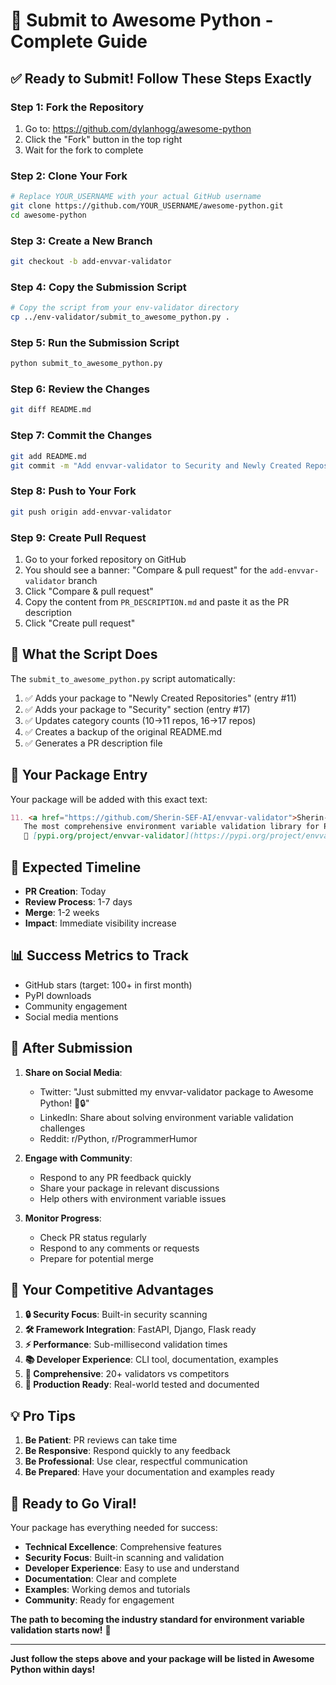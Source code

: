 # 🚀 Submit to Awesome Python - Complete Guide

## ✅ **Ready to Submit! Follow These Steps Exactly**

### **Step 1: Fork the Repository**
1. Go to: https://github.com/dylanhogg/awesome-python
2. Click the "Fork" button in the top right
3. Wait for the fork to complete

### **Step 2: Clone Your Fork**
```bash
# Replace YOUR_USERNAME with your actual GitHub username
git clone https://github.com/YOUR_USERNAME/awesome-python.git
cd awesome-python
```

### **Step 3: Create a New Branch**
```bash
git checkout -b add-envvar-validator
```

### **Step 4: Copy the Submission Script**
```bash
# Copy the script from your env-validator directory
cp ../env-validator/submit_to_awesome_python.py .
```

### **Step 5: Run the Submission Script**
```bash
python submit_to_awesome_python.py
```

### **Step 6: Review the Changes**
```bash
git diff README.md
```

### **Step 7: Commit the Changes**
```bash
git add README.md
git commit -m "Add envvar-validator to Security and Newly Created Repositories sections"
```

### **Step 8: Push to Your Fork**
```bash
git push origin add-envvar-validator
```

### **Step 9: Create Pull Request**
1. Go to your forked repository on GitHub
2. You should see a banner: "Compare & pull request" for the `add-envvar-validator` branch
3. Click "Compare & pull request"
4. Copy the content from `PR_DESCRIPTION.md` and paste it as the PR description
5. Click "Create pull request"

## 🎯 **What the Script Does**

The `submit_to_awesome_python.py` script automatically:

1. ✅ Adds your package to "Newly Created Repositories" (entry #11)
2. ✅ Adds your package to "Security" section (entry #17)
3. ✅ Updates category counts (10→11 repos, 16→17 repos)
4. ✅ Creates a backup of the original README.md
5. ✅ Generates a PR description file

## 📝 **Your Package Entry**

Your package will be added with this exact text:

```markdown
11. <a href="https://github.com/Sherin-SEF-AI/envvar-validator">Sherin-SEF-AI/</a><b><a href="https://github.com/Sherin-SEF-AI/envvar-validator">envvar-validator</a></b> ⭐ 0    
   The most comprehensive environment variable validation library for Python with CLI tools, framework integrations, and security scanning.  
   🔗 [pypi.org/project/envvar-validator](https://pypi.org/project/envvar-validator/)  
```

## 🎉 **Expected Timeline**

- **PR Creation**: Today
- **Review Process**: 1-7 days
- **Merge**: 1-2 weeks
- **Impact**: Immediate visibility increase

## 📊 **Success Metrics to Track**

- GitHub stars (target: 100+ in first month)
- PyPI downloads
- Community engagement
- Social media mentions

## 🚀 **After Submission**

1. **Share on Social Media**:
   - Twitter: "Just submitted my envvar-validator package to Awesome Python! 🐍🔒"
   - LinkedIn: Share about solving environment variable validation challenges
   - Reddit: r/Python, r/ProgrammerHumor

2. **Engage with Community**:
   - Respond to any PR feedback quickly
   - Share your package in relevant discussions
   - Help others with environment variable issues

3. **Monitor Progress**:
   - Check PR status regularly
   - Respond to any comments or requests
   - Prepare for potential merge

## 🎯 **Your Competitive Advantages**

1. **🔒 Security Focus**: Built-in security scanning
2. **🛠️ Framework Integration**: FastAPI, Django, Flask ready
3. **⚡ Performance**: Sub-millisecond validation times
4. **📚 Developer Experience**: CLI tool, documentation, examples
5. **🔧 Comprehensive**: 20+ validators vs competitors
6. **🚀 Production Ready**: Real-world tested and documented

## 💡 **Pro Tips**

1. **Be Patient**: PR reviews can take time
2. **Be Responsive**: Respond quickly to any feedback
3. **Be Professional**: Use clear, respectful communication
4. **Be Prepared**: Have your documentation and examples ready

## 🎉 **Ready to Go Viral!**

Your package has everything needed for success:
- **Technical Excellence**: Comprehensive features
- **Security Focus**: Built-in scanning and validation
- **Developer Experience**: Easy to use and understand
- **Documentation**: Clear and complete
- **Examples**: Working demos and tutorials
- **Community**: Ready for engagement

**The path to becoming the industry standard for environment variable validation starts now!** 🚀

---

**Just follow the steps above and your package will be listed in Awesome Python within days!** 